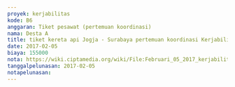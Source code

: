 ```yaml
---
proyek: kerjabilitas
kode: B6
anggaran: Tiket pesawat (pertemuan koordinasi)
nama: Desta A
title: tiket kereta api Jogja - Surabaya pertemuan koordinasi Kerjabilitas a.n Billy PN
date: 2017-02-05
biaya: 155000
nota: https://wiki.ciptamedia.org/wiki/File:Februari_05_2017_kerjabilitas_B6_tiket_jogja_surabaya_billy.jpg
tanggalpelunasan: 2017-02-05
notapelunasan:
---
```

